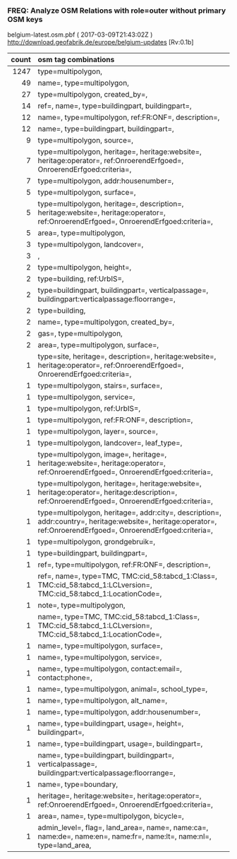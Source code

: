  
### FREQ: Analyze OSM Relations with role=outer without primary OSM keys 
belgium-latest.osm.pbf ( 2017-03-09T21:43:02Z ) http://download.geofabrik.de/europe/belgium-updates [Rv:0.1b]
 
|  count  |  osm tag combinations 
|  -----: | :---------------------------
|   1247  |  type=multipolygon, 
|     49  |  name=, type=multipolygon, 
|     27  |  type=multipolygon, created_by=, 
|     14  |  ref=, name=, type=buildingpart, buildingpart=, 
|     12  |  name=, type=multipolygon, ref:FR:ONF=, description=, 
|     12  |  name=, type=buildingpart, buildingpart=, 
|      9  |  type=multipolygon, source=, 
|      7  |  type=multipolygon, heritage=, heritage:website=, heritage:operator=, ref:OnroerendErfgoed=, OnroerendErfgoed:criteria=, 
|      7  |  type=multipolygon, addr:housenumber=, 
|      5  |  type=multipolygon, surface=, 
|      5  |  type=multipolygon, heritage=, description=, heritage:website=, heritage:operator=, ref:OnroerendErfgoed=, OnroerendErfgoed:criteria=, 
|      5  |  area=, type=multipolygon, 
|      3  |  type=multipolygon, landcover=, 
|      3  |  , 
|      2  |  type=multipolygon, height=, 
|      2  |  type=building, ref:UrbIS=, 
|      2  |  type=buildingpart, buildingpart=, verticalpassage=, buildingpart:verticalpassage:floorrange=, 
|      2  |  type=building, 
|      2  |  name=, type=multipolygon, created_by=, 
|      2  |  gas=, type=multipolygon, 
|      2  |  area=, type=multipolygon, surface=, 
|      1  |  type=site, heritage=, description=, heritage:website=, heritage:operator=, ref:OnroerendErfgoed=, OnroerendErfgoed:criteria=, 
|      1  |  type=multipolygon, stairs=, surface=, 
|      1  |  type=multipolygon, service=, 
|      1  |  type=multipolygon, ref:UrbIS=, 
|      1  |  type=multipolygon, ref:FR:ONF=, description=, 
|      1  |  type=multipolygon, layer=, source=, 
|      1  |  type=multipolygon, landcover=, leaf_type=, 
|      1  |  type=multipolygon, image=, heritage=, heritage:website=, heritage:operator=, ref:OnroerendErfgoed=, OnroerendErfgoed:criteria=, 
|      1  |  type=multipolygon, heritage=, heritage:website=, heritage:operator=, heritage:description=, ref:OnroerendErfgoed=, OnroerendErfgoed:criteria=, 
|      1  |  type=multipolygon, heritage=, addr:city=, description=, addr:country=, heritage:website=, heritage:operator=, ref:OnroerendErfgoed=, OnroerendErfgoed:criteria=, 
|      1  |  type=multipolygon, grondgebruik=, 
|      1  |  type=buildingpart, buildingpart=, 
|      1  |  ref=, type=multipolygon, ref:FR:ONF=, description=, 
|      1  |  ref=, name=, type=TMC, TMC:cid_58:tabcd_1:Class=, TMC:cid_58:tabcd_1:LCLversion=, TMC:cid_58:tabcd_1:LocationCode=, 
|      1  |  note=, type=multipolygon, 
|      1  |  name=, type=TMC, TMC:cid_58:tabcd_1:Class=, TMC:cid_58:tabcd_1:LCLversion=, TMC:cid_58:tabcd_1:LocationCode=, 
|      1  |  name=, type=multipolygon, surface=, 
|      1  |  name=, type=multipolygon, service=, 
|      1  |  name=, type=multipolygon, contact:email=, contact:phone=, 
|      1  |  name=, type=multipolygon, animal=, school_type=, 
|      1  |  name=, type=multipolygon, alt_name=, 
|      1  |  name=, type=multipolygon, addr:housenumber=, 
|      1  |  name=, type=buildingpart, usage=, height=, buildingpart=, 
|      1  |  name=, type=buildingpart, usage=, buildingpart=, 
|      1  |  name=, type=buildingpart, buildingpart=, verticalpassage=, buildingpart:verticalpassage:floorrange=, 
|      1  |  name=, type=boundary, 
|      1  |  heritage=, heritage:website=, heritage:operator=, ref:OnroerendErfgoed=, OnroerendErfgoed:criteria=, 
|      1  |  area=, name=, type=multipolygon, bicycle=, 
|      1  |  admin_level=, flag=, land_area=, name=, name:ca=, name:de=, name:en=, name:fr=, name:lt=, name:nl=, type=land_area, 
 
